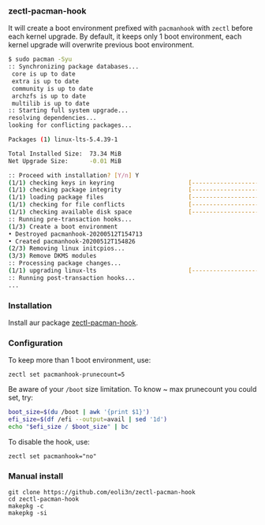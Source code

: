 ### zectl-pacman-hook

It will create a boot environment prefixed with ``pacmanhook`` with ``zectl`` before each kernel upgrade. By default, it keeps only 1 boot environment, each kernel upgrade will overwrite previous boot environment.

```bash
$ sudo pacman -Syu
:: Synchronizing package databases...
 core is up to date
 extra is up to date
 community is up to date
 archzfs is up to date
 multilib is up to date
:: Starting full system upgrade...
resolving dependencies...
looking for conflicting packages...

Packages (1) linux-lts-5.4.39-1

Total Installed Size:  73.34 MiB
Net Upgrade Size:      -0.01 MiB

:: Proceed with installation? [Y/n] Y
(1/1) checking keys in keyring                     [------------------------] 100%
(1/1) checking package integrity                   [------------------------] 100%
(1/1) loading package files                        [------------------------] 100%
(1/1) checking for file conflicts                  [------------------------] 100%
(1/1) checking available disk space                [------------------------] 100%
:: Running pre-transaction hooks...
(1/3) Create a boot environment
• Destroyed pacmanhook-20200512T154713
• Created pacmanhook-20200512T154826
(2/3) Removing linux initcpios...
(3/3) Remove DKMS modules
:: Processing package changes...
(1/1) upgrading linux-lts                          [------------------------] 100%
:: Running post-transaction hooks...
...
```

### Installation

Install aur package [zectl-pacman-hook](https://aur.archlinux.org/packages/zectl-pacman-hook/).

### Configuration

To keep more than 1 boot environment, use:
```
zectl set pacmanhook-prunecount=5
```

Be aware of your ``/boot`` size limitation.
To know ~ max prunecount you could set, try:
```bash
boot_size=$(du /boot | awk '{print $1}')
efi_size=$(df /efi --output=avail | sed '1d')
echo "$efi_size / $boot_size" | bc
```

To disable the hook, use:
```
zectl set pacmanhook="no"
```

### Manual install
```
git clone https://github.com/eoli3n/zectl-pacman-hook
cd zectl-pacman-hook
makepkg -c
makepkg -si
```
